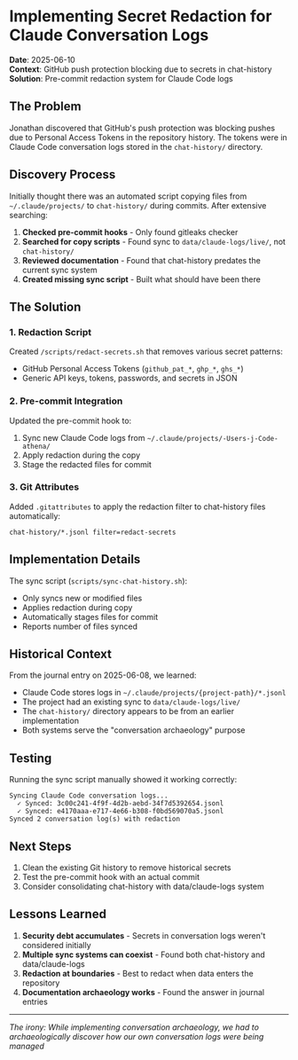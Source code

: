 # Implementing Secret Redaction for Claude Conversation Logs

**Date**: 2025-06-10  
**Context**: GitHub push protection blocking due to secrets in chat-history  
**Solution**: Pre-commit redaction system for Claude Code logs

## The Problem

Jonathan discovered that GitHub's push protection was blocking pushes due to Personal Access Tokens in the repository history. The tokens were in Claude Code conversation logs stored in the `chat-history/` directory.

## Discovery Process

Initially thought there was an automated script copying files from `~/.claude/projects/` to `chat-history/` during commits. After extensive searching:

1. **Checked pre-commit hooks** - Only found gitleaks checker
2. **Searched for copy scripts** - Found sync to `data/claude-logs/live/`, not `chat-history/`
3. **Reviewed documentation** - Found that chat-history predates the current sync system
4. **Created missing sync script** - Built what should have been there

## The Solution

### 1. Redaction Script
Created `/scripts/redact-secrets.sh` that removes various secret patterns:
- GitHub Personal Access Tokens (`github_pat_*`, `ghp_*`, `ghs_*`)
- Generic API keys, tokens, passwords, and secrets in JSON

### 2. Pre-commit Integration
Updated the pre-commit hook to:
1. Sync new Claude Code logs from `~/.claude/projects/-Users-j-Code-athena/`
2. Apply redaction during the copy
3. Stage the redacted files for commit

### 3. Git Attributes
Added `.gitattributes` to apply the redaction filter to chat-history files automatically:
```
chat-history/*.jsonl filter=redact-secrets
```

## Implementation Details

The sync script (`scripts/sync-chat-history.sh`):
- Only syncs new or modified files
- Applies redaction during copy
- Automatically stages files for commit
- Reports number of files synced

## Historical Context

From the journal entry on 2025-06-08, we learned:
- Claude Code stores logs in `~/.claude/projects/{project-path}/*.jsonl`
- The project had an existing sync to `data/claude-logs/live/`
- The `chat-history/` directory appears to be from an earlier implementation
- Both systems serve the "conversation archaeology" purpose

## Testing

Running the sync script manually showed it working correctly:
```
Syncing Claude Code conversation logs...
  ✓ Synced: 3c00c241-4f9f-4d2b-aebd-34f7d5392654.jsonl
  ✓ Synced: e4170aaa-e717-4e66-b308-f0bd569070a5.jsonl
Synced 2 conversation log(s) with redaction
```

## Next Steps

1. Clean the existing Git history to remove historical secrets
2. Test the pre-commit hook with an actual commit
3. Consider consolidating chat-history with data/claude-logs system

## Lessons Learned

1. **Security debt accumulates** - Secrets in conversation logs weren't considered initially
2. **Multiple sync systems can coexist** - Found both chat-history and data/claude-logs
3. **Redaction at boundaries** - Best to redact when data enters the repository
4. **Documentation archaeology works** - Found the answer in journal entries

---

*The irony: While implementing conversation archaeology, we had to archaeologically discover how our own conversation logs were being managed*